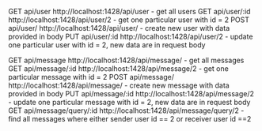 GET api/user  http://localhost:1428/api/user - get all users
GET api/user/:id  http://localhost:1428/api/user/2 - get one particular user with id = 2
POST api/user/ http://localhost:1428/api/user/   - create new user with data provided in body
PUT  api/user/:id  http://localhost:1428/api/user/2 - update one particular user with id = 2, new data are in request body

GET api/message  http://localhost:1428/api/message/  - get all messages
GET api/message/:id  http://localhost:1428/api/message/2 - get one particular message with id = 2
POST api/message/ http://localhost:1428/api/message/  - create new message with data provided in body
PUT  api/message/:id http://localhost:1428/api/message/2 - update one particular message with id = 2, new data are in request body
GET api/message/query/:id http://localhost:1428/api/message/query/2 - find all messages where either sender user id == 2 or receiver user id ==2
